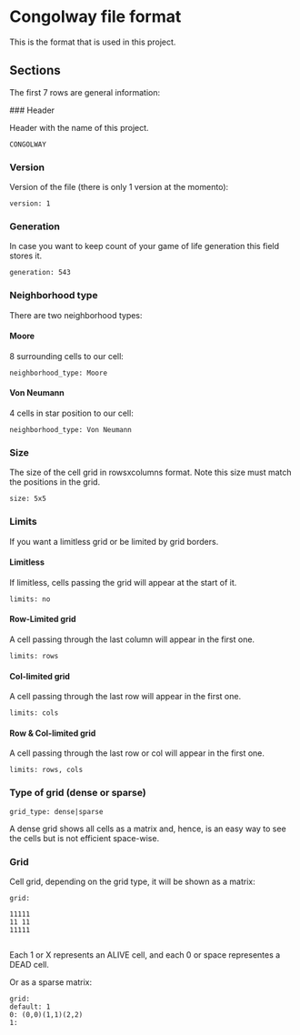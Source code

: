 # Congolway file format

This is the format that is used in this project.

## Sections
The first 7 rows are general information:

### Header

Header with the name of this project.
```
CONGOLWAY
```

### Version
Version of the file (there is only 1 version at the momento):
```
version: 1
```

### Generation
In case you want to keep count of your game of life generation
this field stores it.
```
generation: 543
```

### Neighborhood type
There are two neighborhood types:

#### Moore
8 surrounding cells to our cell:
```
neighborhood_type: Moore
```

#### Von Neumann
4 cells in star position  to our cell:
```
neighborhood_type: Von Neumann
```


### Size
The size of the cell grid in rowsxcolumns format.
Note this size must match the positions in the grid.
```
size: 5x5
```

### Limits
If you want a limitless grid or be limited by grid borders.

#### Limitless
If limitless, cells passing the grid will appear at the start of it.
```
limits: no
```

#### Row-Limited grid
A cell passing through the last column will appear in the first one.
```
limits: rows
```

#### Col-limited grid
A cell passing through the last row will appear in the first one.
```
limits: cols
```

#### Row & Col-limited grid
A cell passing through the last row or col will appear in the first one.
```
limits: rows, cols
```

### Type of grid (dense or sparse)

```
grid_type: dense|sparse
```

A dense grid shows all cells as a matrix and, hence,
is an easy way to see the cells but is not efficient
space-wise.

### Grid

Cell grid, depending on the grid type, it will be shown
as a matrix:

```
grid:
     
11111
11 11
11111
     
```
Each 1 or X represents an ALIVE cell,
and each 0 or space representes a DEAD cell.

Or as a sparse matrix:
```
grid:
default: 1
0: (0,0)(1,1)(2,2)
1:
```
